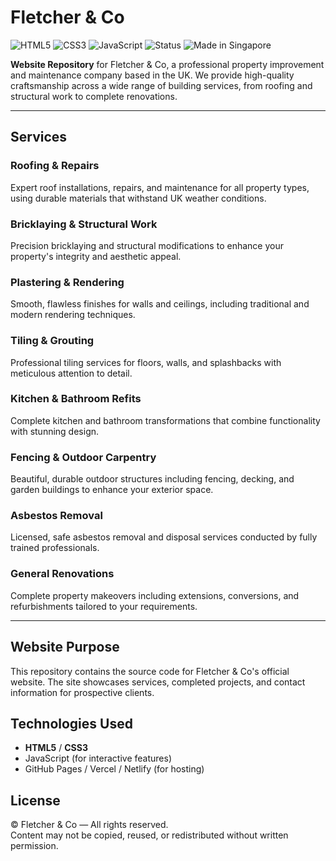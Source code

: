 # Fletcher & Co

![HTML5](https://img.shields.io/badge/HTML5-E34F26?style=for-the-badge&logo=html5&logoColor=white)
![CSS3](https://img.shields.io/badge/CSS3-1572B6?style=for-the-badge&logo=css3&logoColor=white)
![JavaScript](https://img.shields.io/badge/JavaScript-F7DF1E?style=for-the-badge&logo=javascript&logoColor=black)
![Status](https://img.shields.io/badge/Status-In%20Development-yellow?style=for-the-badge)
![Made in Singapore](https://img.shields.io/badge/Made%20in-UK-blue?style=for-the-badge&logo=data:image/svg+xml;base64,PHN2ZyB4bWxucz0iaHR0cDovL3d3dy53My5vcmcvMjAwMC9zdmciIHdpZHRoPSIyMDAiIGhlaWdodD0iMTAwIiB2aWV3Qm94PSIwIDAgMTAwMCA1MDAiPjxnPjxwYXRoIGZpbGw9IiNDRTExMjciIGQ9Ik0wIDBoMTAwMHY1MDBIMHoiLz48cGF0aCBmaWxsPSIjRkZGIiBkPSJNMCwwdjUwMGwzMzMtMjUwTDAgMG00NjcuMjUgMjUwTDMwMCA1MDBoMTAwMGwtMzMzLTI1MCAzMzMtMjUwSDAwIi8+PHBhdGggZmlsbD0iI0NFMTEyNyIgZD0iTTM3NSA0NTBWMTAwbDQ1MCAzNTAiLz48cGF0aCBmaWxsPSIjQ0UxMTI3IiBkPSJNMCwxMDAsNDUwLDQ1MFYxMDBIMHoiLz48L2c+PC9zdmc+)

**Website Repository** for Fletcher & Co, a professional property improvement and maintenance company based in the UK. We provide high-quality craftsmanship across a wide range of building services, from roofing and structural work to complete renovations.

---

## Services

### Roofing & Repairs
Expert roof installations, repairs, and maintenance for all property types, using durable materials that withstand UK weather conditions.

### Bricklaying & Structural Work
Precision bricklaying and structural modifications to enhance your property's integrity and aesthetic appeal.

### Plastering & Rendering
Smooth, flawless finishes for walls and ceilings, including traditional and modern rendering techniques.

### Tiling & Grouting
Professional tiling services for floors, walls, and splashbacks with meticulous attention to detail.

### Kitchen & Bathroom Refits
Complete kitchen and bathroom transformations that combine functionality with stunning design.

### Fencing & Outdoor Carpentry
Beautiful, durable outdoor structures including fencing, decking, and garden buildings to enhance your exterior space.

### Asbestos Removal
Licensed, safe asbestos removal and disposal services conducted by fully trained professionals.

### General Renovations
Complete property makeovers including extensions, conversions, and refurbishments tailored to your requirements.

---

## Website Purpose
This repository contains the source code for Fletcher & Co's official website. The site showcases services, completed projects, and contact information for prospective clients.

## Technologies Used
- **HTML5** / **CSS3**
- JavaScript (for interactive features)
- GitHub Pages / Vercel / Netlify (for hosting)

## License
© Fletcher & Co — All rights reserved.  
Content may not be copied, reused, or redistributed without written permission.
